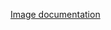 <a href="http://react-bootstrap.github.io/components.html#images" target="_blank">Image documentation</a>